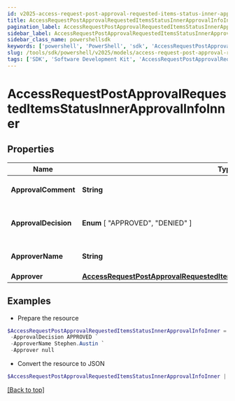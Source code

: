 ```yaml
---
id: v2025-access-request-post-approval-requested-items-status-inner-approval-info-inner
title: AccessRequestPostApprovalRequestedItemsStatusInnerApprovalInfoInner
pagination_label: AccessRequestPostApprovalRequestedItemsStatusInnerApprovalInfoInner
sidebar_label: AccessRequestPostApprovalRequestedItemsStatusInnerApprovalInfoInner
sidebar_class_name: powershellsdk
keywords: ['powershell', 'PowerShell', 'sdk', 'AccessRequestPostApprovalRequestedItemsStatusInnerApprovalInfoInner', 'V2025AccessRequestPostApprovalRequestedItemsStatusInnerApprovalInfoInner'] 
slug: /tools/sdk/powershell/v2025/models/access-request-post-approval-requested-items-status-inner-approval-info-inner
tags: ['SDK', 'Software Development Kit', 'AccessRequestPostApprovalRequestedItemsStatusInnerApprovalInfoInner', 'V2025AccessRequestPostApprovalRequestedItemsStatusInnerApprovalInfoInner']
---
```



# AccessRequestPostApprovalRequestedItemsStatusInnerApprovalInfoInner

## Properties

Name | Type | Description | Notes
------------ | ------------- | ------------- | -------------
**ApprovalComment** | **String** | A comment left by the approver. | [optional] 
**ApprovalDecision** |  **Enum** [  "APPROVED",    "DENIED" ] | The final decision of the approver. | [required]
**ApproverName** | **String** | The name of the approver | [required]
**Approver** | [**AccessRequestPostApprovalRequestedItemsStatusInnerApprovalInfoInnerApprover**](access-request-post-approval-requested-items-status-inner-approval-info-inner-approver) |  | [required]

## Examples

- Prepare the resource
```powershell
$AccessRequestPostApprovalRequestedItemsStatusInnerApprovalInfoInner = Initialize-V2025AccessRequestPostApprovalRequestedItemsStatusInnerApprovalInfoInner  -ApprovalComment This access looks good.  Approved. `
 -ApprovalDecision APPROVED `
 -ApproverName Stephen.Austin `
 -Approver null
```

- Convert the resource to JSON
```powershell
$AccessRequestPostApprovalRequestedItemsStatusInnerApprovalInfoInner | ConvertTo-JSON
```


[[Back to top]](#) 

